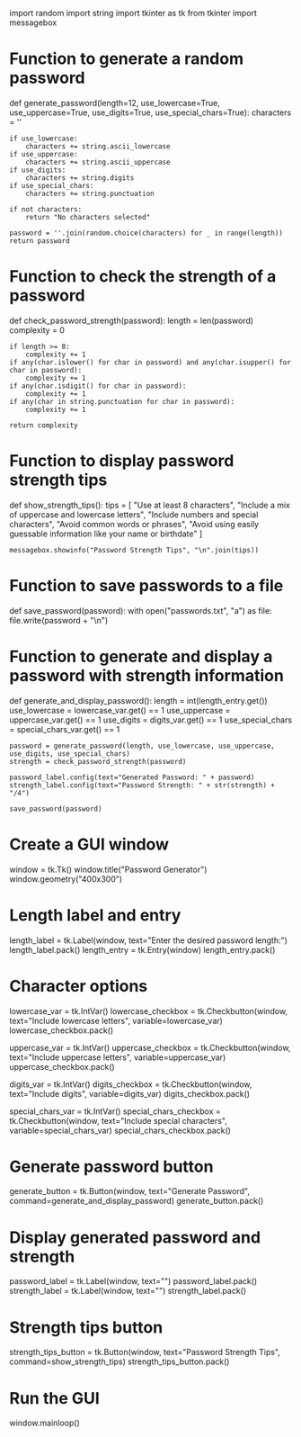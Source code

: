 import random
import string
import tkinter as tk
from tkinter import messagebox

# Function to generate a random password
def generate_password(length=12, use_lowercase=True, use_uppercase=True, use_digits=True, use_special_chars=True):
    characters = ''
    
    if use_lowercase:
        characters += string.ascii_lowercase
    if use_uppercase:
        characters += string.ascii_uppercase
    if use_digits:
        characters += string.digits
    if use_special_chars:
        characters += string.punctuation
    
    if not characters:
        return "No characters selected"
    
    password = ''.join(random.choice(characters) for _ in range(length))
    return password

# Function to check the strength of a password
def check_password_strength(password):
    length = len(password)
    complexity = 0
    
    if length >= 8:
        complexity += 1
    if any(char.islower() for char in password) and any(char.isupper() for char in password):
        complexity += 1
    if any(char.isdigit() for char in password):
        complexity += 1
    if any(char in string.punctuation for char in password):
        complexity += 1
    
    return complexity

# Function to display password strength tips
def show_strength_tips():
    tips = [
        "Use at least 8 characters",
        "Include a mix of uppercase and lowercase letters",
        "Include numbers and special characters",
        "Avoid common words or phrases",
        "Avoid using easily guessable information like your name or birthdate"
    ]
    
    messagebox.showinfo("Password Strength Tips", "\n".join(tips))

# Function to save passwords to a file
def save_password(password):
    with open("passwords.txt", "a") as file:
        file.write(password + "\n")

# Function to generate and display a password with strength information
def generate_and_display_password():
    length = int(length_entry.get())
    use_lowercase = lowercase_var.get() == 1
    use_uppercase = uppercase_var.get() == 1
    use_digits = digits_var.get() == 1
    use_special_chars = special_chars_var.get() == 1
    
    password = generate_password(length, use_lowercase, use_uppercase, use_digits, use_special_chars)
    strength = check_password_strength(password)
    
    password_label.config(text="Generated Password: " + password)
    strength_label.config(text="Password Strength: " + str(strength) + "/4")
    
    save_password(password)

# Create a GUI window
window = tk.Tk()
window.title("Password Generator")
window.geometry("400x300")

# Length label and entry
length_label = tk.Label(window, text="Enter the desired password length:")
length_label.pack()
length_entry = tk.Entry(window)
length_entry.pack()

# Character options
lowercase_var = tk.IntVar()
lowercase_checkbox = tk.Checkbutton(window, text="Include lowercase letters", variable=lowercase_var)
lowercase_checkbox.pack()

uppercase_var = tk.IntVar()
uppercase_checkbox = tk.Checkbutton(window, text="Include uppercase letters", variable=uppercase_var)
uppercase_checkbox.pack()

digits_var = tk.IntVar()
digits_checkbox = tk.Checkbutton(window, text="Include digits", variable=digits_var)
digits_checkbox.pack()

special_chars_var = tk.IntVar()
special_chars_checkbox = tk.Checkbutton(window, text="Include special characters", variable=special_chars_var)
special_chars_checkbox.pack()

# Generate password button
generate_button = tk.Button(window, text="Generate Password", command=generate_and_display_password)
generate_button.pack()

# Display generated password and strength
password_label = tk.Label(window, text="")
password_label.pack()
strength_label = tk.Label(window, text="")
strength_label.pack()

# Strength tips button
strength_tips_button = tk.Button(window, text="Password Strength Tips", command=show_strength_tips)
strength_tips_button.pack()

# Run the GUI
window.mainloop()

